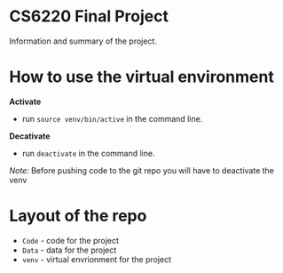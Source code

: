 # CS6220 Final Project

Information and summary of the project.

# How to use the virtual environment

**Activate**

- run `source venv/bin/active` in the command line.

**Decativate**
- run `deactivate` in the command line.

*Note:*
Before pushing code to the git repo you will have to deactivate the venv

# Layout of the repo
- `Code` - code for the project
- `Data` - data for the project
- `venv` - virtual envrionment for the project
